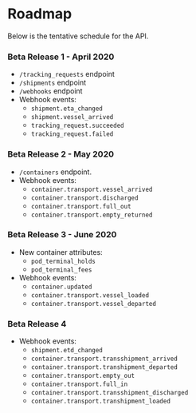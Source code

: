 # Roadmap

Below is the tentative schedule for the API. 

### Beta Release 1 - April 2020
- `/tracking_requests` endpoint
- `/shipments` endpoint
- `/webhooks` endpoint
- Webhook events:
  - `shipment.eta_changed`
  - `shipment.vessel_arrived`
  - `tracking_request.succeeded` 
  - `tracking_request.failed` 

### Beta Release 2 - May 2020
- `/containers` endpoint.
- Webhook events:
  - `container.transport.vessel_arrived`
  - `container.transport.discharged`
  - `container.transport.full_out`
  - `container.transport.empty_returned`
  
### Beta Release 3 - June 2020
- New container attributes:
  - `pod_terminal_holds`
  - `pod_terminal_fees`
- Webhook events:
  - `container.updated`
  - `container.transport.vessel_loaded`
  - `container.transport.vessel_departed`

### Beta Release 4
- Webhook events:
  - `shipment.etd_changed`
  - `container.transport.transshipment_arrived`
  - `container.transport.transhipment_departed`
  - `container.transport.empty_out`
  - `container.transport.full_in`
  - `container.transport.transshipment_discharged`
  - `container.transport.transhipment_loaded`